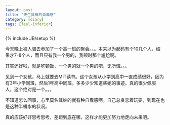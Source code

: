 ```yaml
---
layout: post
title: "天生具有的自卑感"
category: [diary]
tags: [feel-inferior]
---
```

{% include JB/setup %}

今天晚上被人骗去参加了一个高一班的聚会。。。本来以为起码有个10几个人，结果才7-8个人，而且只有我一个男的，我顿时那个尴尬啊。

其实还好啦，就是吃顿饭，一个男的就一个男的吧，无所谓。。。

见到一个女孩，马上就要去MIT读书。这个女孩从小学到高中一直成绩很好，因为有3年小学同班，然后1年高中同班，多多少少知道些她的事迹。真的很少佩服人，这个绝对是一个。。。

不知道怎么回事，心里莫名其妙的就有种自卑感啊。自己总贪恋着玩耍，到现在也是这种半桶水的状况。

真的应该好好思考思考，差距到底在哪，这样才能更加努力地走向未来吧。